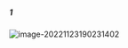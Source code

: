 ##### 1

![image-20221123190231402](D:\Git\GitRepos\Ganzeus\img\typora-user-images\image-20221123190231402.png)